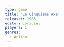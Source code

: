 ```yaml
---
type: game
title: 'Le Cinquième Axe'
released: 1985
editor: Loriciel
players: 1
genres:
  - Action
---
```

